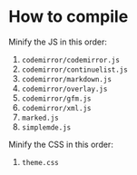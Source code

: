 # How to compile
Minify the JS in this order:

1. `codemirror/codemirror.js`
1. `codemirror/continuelist.js`
1. `codemirror/markdown.js`
1. `codemirror/overlay.js`
1. `codemirror/gfm.js`
1. `codemirror/xml.js`
1. `marked.js`
1. `simplemde.js`

Minify the CSS in this order:

1. `theme.css`